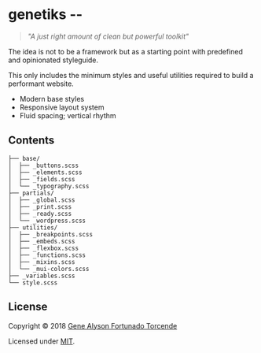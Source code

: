 # genetiks --
> *"A just right amount of clean but powerful toolkit"*

The idea is not to be a framework but as a starting point with predefined and opinionated styleguide.

This only includes the minimum styles and useful utilities required to build a performant website.
- Modern base styles
- Responsive layout system
- Fluid spacing; vertical rhythm

## Contents
```
├── base/
│  ├── _buttons.scss
│  ├── _elements.scss
│  ├── _fields.scss
│  └── _typography.scss
├── partials/
│  ├── _global.scss
│  ├── _print.scss
│  ├── _ready.scss
│  └── _wordpress.scss
├── utilities/
│  ├── _breakpoints.scss
│  ├── _embeds.scss
│  ├── _flexbox.scss
│  ├── _functions.scss
│  ├── _mixins.scss
│  └── _mui-colors.scss
├── _variables.scss
└── style.scss
```

## License
Copyright &copy; 2018 [Gene Alyson Fortunado Torcende](https://github.com/kermage)

Licensed under [MIT](LICENSE).
